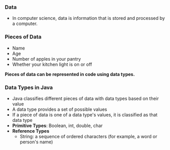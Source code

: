 ### Data
- In computer science, data is information that is stored and processed by a computer.

### Pieces of Data
- Name
- Age
- Number of apples in your pantry
- Whether your kitchen light is on or off

**Pieces of data can be represented in code using data types.**

### Data Types in Java
- Java classifies different pieces of data with data types based on their value
- A data type provides a set of possible values
- If a piece of data is one of a data type's values, it is classified as that data type
- **Primitive Types**: Boolean, int, double, char
- **Reference Types**
    - String: a sequence of ordered characters (for example, a word or person's name)